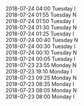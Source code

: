 2018-07-24 04:00 Tuesday  I  
2018-07-24 01:55 Tuesday  N  
2018-07-24 01:50 Tuesday  I  
2018-07-24 01:30 Tuesday  N  
2018-07-24 01:25 Tuesday  I  
2018-07-24 00:40 Tuesday  N  
2018-07-24 00:30 Tuesday  I  
2018-07-24 00:10 Tuesday  N  
2018-07-24 00:05 Tuesday  I  
2018-07-23 23:55 Monday  N  
2018-07-23 19:10 Monday  I  
2018-07-23 09:25 Monday  N  
2018-07-23 08:35 Monday  I  
2018-07-23 08:05 Monday  N  
2018-07-23 08:00 Monday  I  
